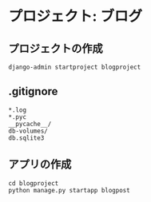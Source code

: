 # プロジェクト: ブログ
## プロジェクトの作成
```
django-admin startproject blogproject
```

## .gitignore
```
*.log
*.pyc
__pycache__/
db-volumes/
db.sqlite3
```

## アプリの作成
```
cd blogproject
python manage.py startapp blogpost
```

